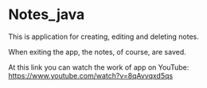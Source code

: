# Notes_java
This is application for creating, editing and deleting notes.

When exiting the app, the notes, of course, are saved.

At this link you can watch the work of app on YouTube: https://www.youtube.com/watch?v=8qAvvqxd5qs
